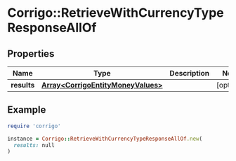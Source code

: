 # Corrigo::RetrieveWithCurrencyTypeResponseAllOf

## Properties

| Name | Type | Description | Notes |
| ---- | ---- | ----------- | ----- |
| **results** | [**Array&lt;CorrigoEntityMoneyValues&gt;**](CorrigoEntityMoneyValues.md) |  | [optional] |

## Example

```ruby
require 'corrigo'

instance = Corrigo::RetrieveWithCurrencyTypeResponseAllOf.new(
  results: null
)
```

